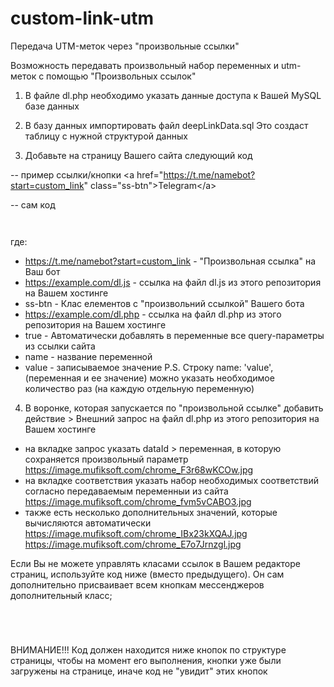 # custom-link-utm
Передача UTM-меток через "произвольные ссылки"


Возможность передавать произвольный набор переменных и utm-меток с помощью "Произвольных ссылок"

1. В файле dl.php необходимо указать данные доступа к Вашей MySQL базе данных

2. В базу данных импортировать файл deepLinkData.sql Это создаст таблицу с нужной структурой данных

3. Добавьте на страницу Вашего сайта следующий код

-- пример ссылки/кнопки
&lt;a href="https://t.me/namebot?start=custom_link" class="ss-btn"&gt;Telegram&lt;/a&gt;

-- сам код
<code><script src="https://example.com/dl.js"></script>
<script>
ssCustomLink('ss-btn', 'https://example.com/dl.php', true, {
variables: {
name: 'value',
}
});
</script></code>

где:
- https://t.me/namebot?start=custom_link - "Произвольная ссылка" на Ваш бот
- https://example.com/dl.js - ссылка на файл dl.js из этого репозитория на Вашем хостинге
- ss-btn - Клас елементов с "произвольний ссылкой" Вашего бота
- https://example.com/dl.php - ссылка на файл dl.php из этого репозитория на Вашем хостинге
- true - Автоматически добавлять в переменные все query-параметры из ссылки сайта
- name - название переменной
- value - записываемое значение
P.S. Строку name: 'value', (переменная и ее значение) можно указать необходимое количество раз (на каждую отдельную переменную)

4. В воронке, которая запускается по "произвольной ссылке" добавить действие > Внешний запрос на файл dl.php из этого репозитория на Вашем хостинге
- на вкладке запрос указать dataId > переменная, в которую сохраняется произвольный параметр https://image.mufiksoft.com/chrome_F3r68wKCOw.jpg
- на вкладке соответствия указать набор необходимых соответствий согласно передаваемым переменныи из сайта https://image.mufiksoft.com/chrome_fvm5vCABO3.jpg
- также есть несколько дополнительных значений, которые вычисляются автоматически https://image.mufiksoft.com/chrome_IBx23kXQAJ.jpg https://image.mufiksoft.com/chrome_E7o7Jrnzgl.jpg


Если Вы не можете управлять класами ссылок в Вашем редакторе страниц, используйте код ниже (вместо предыдущего). Он сам дополнительно присваивает всем кнопкам мессенджеров дополнительный класс;

<code><script src="https://example.com/dl.js"></script>
<script>
    const links = document.querySelectorAll('a');
    if( links ) {
        for( const link of links ) {
            if (
                link.href.includes("tg://resolve") || 
                link.href.includes("https://t.me/") ||
                link.href.includes("https://direct.smartsender.com/redirect") || 
                link.href.includes("viber://pa") ||
                link.href.includes("https://vk.com/app") || 
                link.href.includes("vk://vk.com/app") ||
                link.href.includes("https://m.me") ||
                link.href.includes("https://wa.me") || 
                link.href.includes("whatsapp://send")
            ) {
                link.classList.add('ss-btn');
            }
        }
    }
</script>
<script>
ssCustomLink('ss-btn', 'https://example.com/dl.php', true, {
variables: {
name: 'value',
}
});
</script></code>



ВНИМАНИЕ!!! Код должен находится ниже кнопок по структуре страницы, чтобы на момент его выполнения, кнопки уже были загружены на странице, иначе код не "увидит" этих кнопок
